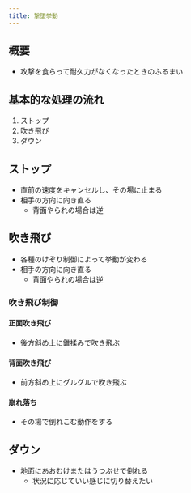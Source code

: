 ```yaml
---
title: 撃墜挙動
---
```


## 概要
* 攻撃を食らって耐久力がなくなったときのふるまい

## 基本的な処理の流れ
1. ストップ
1. 吹き飛び
1. ダウン

## ストップ
* 直前の速度をキャンセルし、その場に止まる
* 相手の方向に向き直る
    * 背面やられの場合は逆

## 吹き飛び
* 各種のけぞり制御によって挙動が変わる
* 相手の方向に向き直る
    * 背面やられの場合は逆

### 吹き飛び制御
#### 正面吹き飛び
* 後方斜め上に錐揉みで吹き飛ぶ
#### 背面吹き飛び
* 前方斜め上にグルグルで吹き飛ぶ
#### 崩れ落ち
* その場で倒れこむ動作をする

## ダウン
* 地面にあおむけまたはうつぶせで倒れる
    * 状況に応じていい感じに切り替えたい
